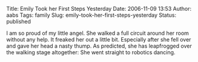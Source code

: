 Title: Emily Took her First Steps Yesterday
Date: 2006-11-09 13:53
Author: aabs
Tags: family
Slug: emily-took-her-first-steps-yesterday
Status: published

I am so proud of my little angel. She walked a full circuit around her room without any help. It freaked her out a little bit. Especially after she fell over and gave her head a nasty thump. As predicted, she has leapfrogged over the walking stage altogether: She went straight to robotics dancing.
